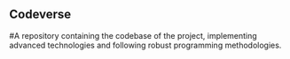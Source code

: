 ## Codeverse
#A repository containing the codebase of the project, implementing advanced technologies and following robust programming methodologies.
 
         
     
 
